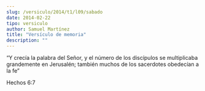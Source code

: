 ```yaml
---
slug: /versiculo/2014/t1/l09/sabado
date: 2014-02-22
tipo: versiculo
author: Samuel Martínez
title: "Versículo de memoria"
description: ""
---
```


“Y crecía la palabra del Señor, y el número de los discípulos se multiplicaba grandemente en Jerusalén; también muchos de los sacerdotes obedecían a la fe”

Hechos 6:7

